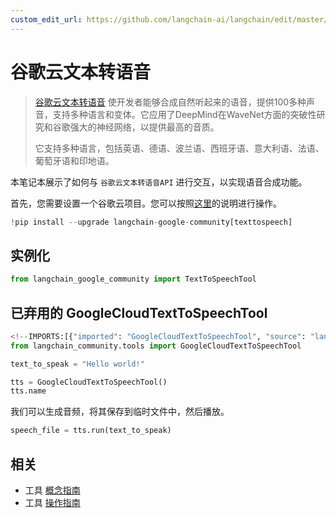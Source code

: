 ```yaml
---
custom_edit_url: https://github.com/langchain-ai/langchain/edit/master/docs/docs/integrations/tools/google_cloud_texttospeech.ipynb
---
```

# 谷歌云文本转语音

>[谷歌云文本转语音](https://cloud.google.com/text-to-speech) 使开发者能够合成自然听起来的语音，提供100多种声音，支持多种语言和变体。它应用了DeepMind在WaveNet方面的突破性研究和谷歌强大的神经网络，以提供最高的音质。
>
>它支持多种语言，包括英语、德语、波兰语、西班牙语、意大利语、法语、葡萄牙语和印地语。

本笔记本展示了如何与 `谷歌云文本转语音API` 进行交互，以实现语音合成功能。

首先，您需要设置一个谷歌云项目。您可以按照[这里](https://cloud.google.com/text-to-speech/docs/before-you-begin)的说明进行操作。


```python
!pip install --upgrade langchain-google-community[texttospeech]
```

## 实例化


```python
from langchain_google_community import TextToSpeechTool
```

## 已弃用的 GoogleCloudTextToSpeechTool


```python
<!--IMPORTS:[{"imported": "GoogleCloudTextToSpeechTool", "source": "langchain_community.tools", "docs": "https://python.langchain.com/api_reference/community/tools/langchain_community.tools.google_cloud.texttospeech.GoogleCloudTextToSpeechTool.html", "title": "Google Cloud Text-to-Speech"}]-->
from langchain_community.tools import GoogleCloudTextToSpeechTool
```


```python
text_to_speak = "Hello world!"

tts = GoogleCloudTextToSpeechTool()
tts.name
```

我们可以生成音频，将其保存到临时文件中，然后播放。


```python
speech_file = tts.run(text_to_speak)
```


## 相关

- 工具 [概念指南](/docs/concepts/#tools)
- 工具 [操作指南](/docs/how_to/#tools)
